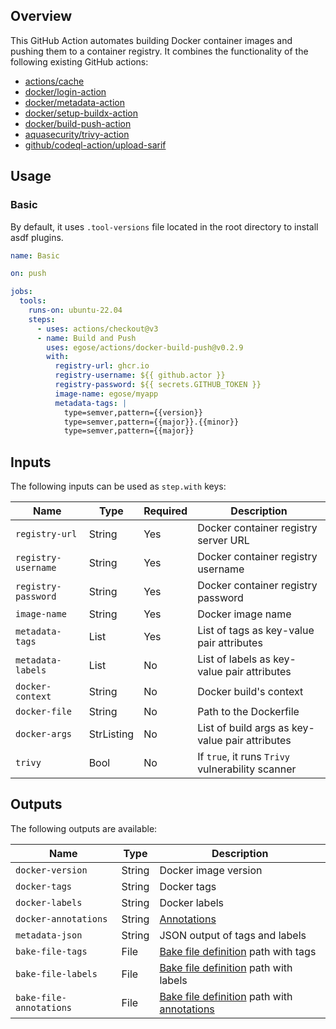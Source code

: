 ## Overview

This GitHub Action automates building Docker container images and pushing them to a container registry. It combines the functionality of the following existing GitHub actions:

- [actions/cache](https://github.com/actions/cache)
- [docker/login-action](https://github.com/docker/login-action)
- [docker/metadata-action](https://github.com/docker/metadata-action)
- [docker/setup-buildx-action](https://github.com/docker/setup-buildx-action)
- [docker/build-push-action](https://github.com/docker/build-push-action)
- [aquasecurity/trivy-action](https://github.com/aquasecurity/trivy-action)
- [github/codeql-action/upload-sarif](https://github.com/github/codeql-action)

## Usage

### Basic

By default, it uses `.tool-versions` file located in the root directory to install asdf plugins.

```yaml
name: Basic

on: push

jobs:
  tools:
    runs-on: ubuntu-22.04
    steps:
      - uses: actions/checkout@v3
      - name: Build and Push
        uses: egose/actions/docker-build-push@v0.2.9
        with:
          registry-url: ghcr.io
          registry-username: ${{ github.actor }}
          registry-password: ${{ secrets.GITHUB_TOKEN }}
          image-name: egose/myapp
          metadata-tags: |
            type=semver,pattern={{version}}
            type=semver,pattern={{major}}.{{minor}}
            type=semver,pattern={{major}}
```

## Inputs

The following inputs can be used as `step.with` keys:

| Name                | Type       | Required | Description                                      |
| ------------------- | ---------- | -------- | ------------------------------------------------ |
| `registry-url`      | String     | Yes      | Docker container registry server URL             |
| `registry-username` | String     | Yes      | Docker container registry username               |
| `registry-password` | String     | Yes      | Docker container registry password               |
| `image-name`        | String     | Yes      | Docker image name                                |
| `metadata-tags`     | List       | Yes      | List of tags as key-value pair attributes        |
| `metadata-labels`   | List       | No       | List of labels as key-value pair attributes      |
| `docker-context`    | String     | No       | Docker build's context                           |
| `docker-file`       | String     | No       | Path to the Dockerfile                           |
| `docker-args`       | StrListing | No       | List of build args as key-value pair attributes  |
| `trivy`             | Bool       | No       | If `true`, it runs `Trivy` vulnerability scanner |

## Outputs

The following outputs are available:

| Name                    | Type   | Description                                                                                                                                                     |
| ----------------------- | ------ | --------------------------------------------------------------------------------------------------------------------------------------------------------------- |
| `docker-version`        | String | Docker image version                                                                                                                                            |
| `docker-tags`           | String | Docker tags                                                                                                                                                     |
| `docker-labels`         | String | Docker labels                                                                                                                                                   |
| `docker-annotations`    | String | [Annotations](https://github.com/moby/buildkit/blob/master/docs/annotations.md)                                                                                 |
| `metadata-json`         | String | JSON output of tags and labels                                                                                                                                  |
| `bake-file-tags`        | File   | [Bake file definition](https://docs.docker.com/build/bake/reference/) path with tags                                                                            |
| `bake-file-labels`      | File   | [Bake file definition](https://docs.docker.com/build/bake/reference/) path with labels                                                                          |
| `bake-file-annotations` | File   | [Bake file definition](https://docs.docker.com/build/bake/reference/) path with [annotations](https://github.com/moby/buildkit/blob/master/docs/annotations.md) |
